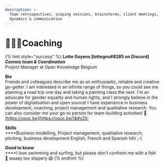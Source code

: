 ```yaml
---
description: >-
  Team retrospectives, scoping sessions, brainstorms, client meetings, team
  dynamics & communication
---
```


# 🧙🏼‍♀️Coaching

{% hint style="success" %}
**Lotte Goyens \[lottegns#8285 on Discord]**\
_**Comms team & Coordination**_\
Project Manager at Open Knowledge Belgium

**Bio**\
Friends and colleagues describe me as an enthusiastic, reliable and creative go-getter. I am interested in an infinite range of things, so you could see me planning a road trip one day and taking a painting class the next. I'm an advocate for gender equality and human rights, and I strongly believe in the power of digitalisation and open source! I have experience in business development, coaching, project management and qualitative research. You can also consider me your go-to person for team-building activities! 🕺\
[https://osoc.be](https://osoc.be/)&#x20;

**Skills**\
****Business modelling, Project management, qualitative research, pitching, business development English, French and Spanish hihi ;-)

**Good to know**\
****I love swimming and surfing, but please don't confront me with a fish 🐠 waaay too slippery 😱
{% endhint %}
